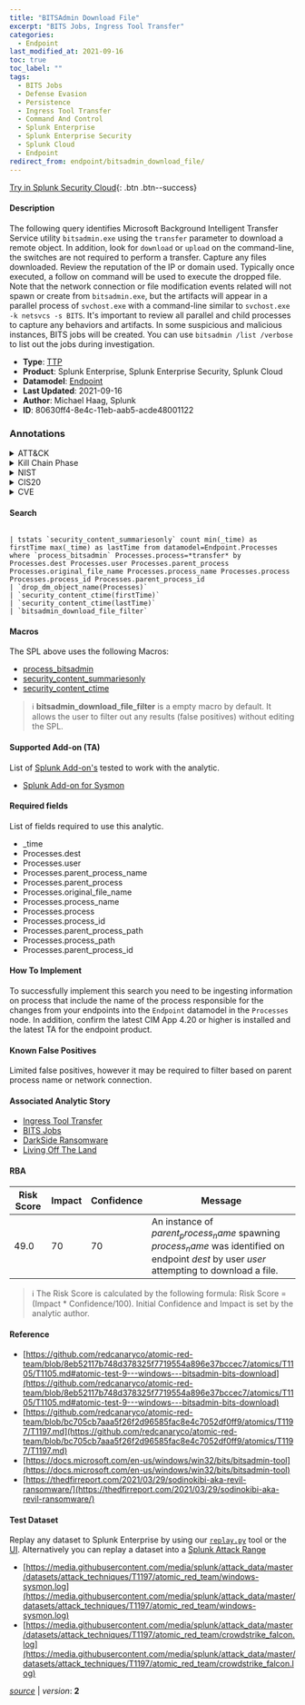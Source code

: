 ```yaml
---
title: "BITSAdmin Download File"
excerpt: "BITS Jobs, Ingress Tool Transfer"
categories:
  - Endpoint
last_modified_at: 2021-09-16
toc: true
toc_label: ""
tags:
  - BITS Jobs
  - Defense Evasion
  - Persistence
  - Ingress Tool Transfer
  - Command And Control
  - Splunk Enterprise
  - Splunk Enterprise Security
  - Splunk Cloud
  - Endpoint
redirect_from: endpoint/bitsadmin_download_file/
---
```




[Try in Splunk Security Cloud](https://www.splunk.com/en_us/cyber-security.html){: .btn .btn--success}

#### Description

The following query identifies Microsoft Background Intelligent Transfer Service utility `bitsadmin.exe` using the `transfer` parameter to download a remote object. In addition, look for `download` or `upload` on the command-line, the switches are not required to perform a transfer. Capture any files downloaded. Review the reputation of the IP or domain used. Typically once executed, a follow on command will be used to execute the dropped file. Note that the network connection or file modification events related will not spawn or create from `bitsadmin.exe`, but the artifacts will appear in a parallel process of `svchost.exe` with a command-line similar to `svchost.exe -k netsvcs -s BITS`. It&#39;s important to review all parallel and child processes to capture any behaviors and artifacts. In some suspicious and malicious instances, BITS jobs will be created. You can use `bitsadmin /list /verbose` to list out the jobs during investigation.

- **Type**: [TTP](https://github.com/splunk/security_content/wiki/Detection-Analytic-Types)
- **Product**: Splunk Enterprise, Splunk Enterprise Security, Splunk Cloud
- **Datamodel**: [Endpoint](https://docs.splunk.com/Documentation/CIM/latest/User/Endpoint)
- **Last Updated**: 2021-09-16
- **Author**: Michael Haag, Splunk
- **ID**: 80630ff4-8e4c-11eb-aab5-acde48001122

### Annotations
<details>
  <summary>ATT&CK</summary>

<div markdown="1">

#### [ATT&CK](https://attack.mitre.org/)

| ID          | Technique   | Tactic         |
| ----------- | ----------- |--------------- |
| [T1197](https://attack.mitre.org/techniques/T1197/) | BITS Jobs | Defense Evasion, Persistence |

| [T1105](https://attack.mitre.org/techniques/T1105/) | Ingress Tool Transfer | Command And Control |

</div>
</details>


<details>
  <summary>Kill Chain Phase</summary>

<div markdown="1">

* Exploitation


</div>
</details>


<details>
  <summary>NIST</summary>

<div markdown="1">



</div>
</details>

<details>
  <summary>CIS20</summary>

<div markdown="1">



</div>
</details>

<details>
  <summary>CVE</summary>

<div markdown="1">


</div>
</details>


#### Search

```

| tstats `security_content_summariesonly` count min(_time) as firstTime max(_time) as lastTime from datamodel=Endpoint.Processes where `process_bitsadmin` Processes.process=*transfer* by Processes.dest Processes.user Processes.parent_process Processes.original_file_name Processes.process_name Processes.process Processes.process_id Processes.parent_process_id 
| `drop_dm_object_name(Processes)` 
| `security_content_ctime(firstTime)` 
| `security_content_ctime(lastTime)` 
| `bitsadmin_download_file_filter`
```

#### Macros
The SPL above uses the following Macros:
* [process_bitsadmin](https://github.com/splunk/security_content/blob/develop/macros/process_bitsadmin.yml)
* [security_content_summariesonly](https://github.com/splunk/security_content/blob/develop/macros/security_content_summariesonly.yml)
* [security_content_ctime](https://github.com/splunk/security_content/blob/develop/macros/security_content_ctime.yml)

> :information_source:
> **bitsadmin_download_file_filter** is a empty macro by default. It allows the user to filter out any results (false positives) without editing the SPL.


#### Supported Add-on (TA)
List of [Splunk Add-on's](https://docs.splunk.com/Documentation/AddOns/released/Overview/AboutSplunkadd-ons) tested to work with the analytic.

* [Splunk Add-on for Sysmon](https://splunkbase.splunk.com/app/5709)


#### Required fields
List of fields required to use this analytic.
* _time
* Processes.dest
* Processes.user
* Processes.parent_process_name
* Processes.parent_process
* Processes.original_file_name
* Processes.process_name
* Processes.process
* Processes.process_id
* Processes.parent_process_path
* Processes.process_path
* Processes.parent_process_id



#### How To Implement
To successfully implement this search you need to be ingesting information on process that include the name of the process responsible for the changes from your endpoints into the `Endpoint` datamodel in the `Processes` node. In addition, confirm the latest CIM App 4.20 or higher is installed and the latest TA for the endpoint product.
#### Known False Positives
Limited false positives, however it may be required to filter based on parent process name or network connection.

#### Associated Analytic Story
* [Ingress Tool Transfer](/stories/ingress_tool_transfer)
* [BITS Jobs](/stories/bits_jobs)
* [DarkSide Ransomware](/stories/darkside_ransomware)
* [Living Off The Land](/stories/living_off_the_land)




#### RBA

| Risk Score  | Impact      | Confidence   | Message      |
| ----------- | ----------- |--------------|--------------|
| 49.0 | 70 | 70 | An instance of $parent_process_name$ spawning $process_name$ was identified on endpoint $dest$ by user $user$ attempting to download a file. |


> :information_source:
> The Risk Score is calculated by the following formula: Risk Score = (Impact * Confidence/100). Initial Confidence and Impact is set by the analytic author.


#### Reference

* [https://github.com/redcanaryco/atomic-red-team/blob/8eb52117b748d378325f7719554a896e37bccec7/atomics/T1105/T1105.md#atomic-test-9---windows---bitsadmin-bits-download](https://github.com/redcanaryco/atomic-red-team/blob/8eb52117b748d378325f7719554a896e37bccec7/atomics/T1105/T1105.md#atomic-test-9---windows---bitsadmin-bits-download)
* [https://github.com/redcanaryco/atomic-red-team/blob/bc705cb7aaa5f26f2d96585fac8e4c7052df0ff9/atomics/T1197/T1197.md](https://github.com/redcanaryco/atomic-red-team/blob/bc705cb7aaa5f26f2d96585fac8e4c7052df0ff9/atomics/T1197/T1197.md)
* [https://docs.microsoft.com/en-us/windows/win32/bits/bitsadmin-tool](https://docs.microsoft.com/en-us/windows/win32/bits/bitsadmin-tool)
* [https://thedfirreport.com/2021/03/29/sodinokibi-aka-revil-ransomware/](https://thedfirreport.com/2021/03/29/sodinokibi-aka-revil-ransomware/)



#### Test Dataset
Replay any dataset to Splunk Enterprise by using our [`replay.py`](https://github.com/splunk/attack_data#using-replaypy) tool or the [UI](https://github.com/splunk/attack_data#using-ui).
Alternatively you can replay a dataset into a [Splunk Attack Range](https://github.com/splunk/attack_range#replay-dumps-into-attack-range-splunk-server)

* [https://media.githubusercontent.com/media/splunk/attack_data/master/datasets/attack_techniques/T1197/atomic_red_team/windows-sysmon.log](https://media.githubusercontent.com/media/splunk/attack_data/master/datasets/attack_techniques/T1197/atomic_red_team/windows-sysmon.log)
* [https://media.githubusercontent.com/media/splunk/attack_data/master/datasets/attack_techniques/T1197/atomic_red_team/crowdstrike_falcon.log](https://media.githubusercontent.com/media/splunk/attack_data/master/datasets/attack_techniques/T1197/atomic_red_team/crowdstrike_falcon.log)



[*source*](https://github.com/splunk/security_content/tree/develop/detections/endpoint/bitsadmin_download_file.yml) \| *version*: **2**